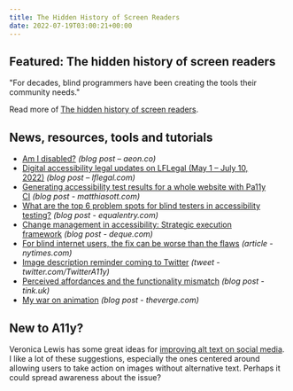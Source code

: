 ```yaml
---
title: The Hidden History of Screen Readers
date: 2022-07-19T03:00:21+00:00
---
```


## Featured: The hidden history of screen readers

"For decades, blind programmers have been creating the tools their community needs."

Read more of [The hidden history of screen readers](https://www.theverge.com/23203911/screen-readers-history-blind-henter-curran-teh-nvda).

## News, resources, tools and tutorials

- [Am I disabled?](https://aeon.co/essays/what-does-it-mean-to-consider-yourself-a-disabled-person) *(blog post – aeon.co)*
- [Digital accessibility legal updates on LFLegal (May 1 – July 10, 2022)](https://www.lflegal.com/2022/07/july-legal-updates/) *(blog post – lflegal.com)*
- [Generating accessibility test results for a whole website with Pa11y CI](https://matthiasott.com/notes/generating-accessibility-test-results-with-pa11y-ci) *(blog post - matthiasott.com)*
- [What are the top 6 problem spots for blind testers in accessibility testing?](https://equalentry.com/accessibility-problems-blind-testers/) *(blog post - equalentry.com)*
- [Change management in accessibility: Strategic execution framework](https://www.deque.com/blog/change-management-in-accessibility-strategic-execution-framework/) *(blog post - deque.com)*
- [For blind internet users, the fix can be worse than the flaws](https://www.nytimes.com/2022/07/13/technology/ai-web-accessibility.html) *(article - nytimes.com)*
- [Image description reminder coming to Twitter](https://twitter.com/TwitterA11y/status/1547264351236669442) *(tweet - twitter.com/TwitterA11y)*
- [Perceived affordances and the functionality mismatch](https://tink.uk/perceived-affordances-and-the-functionality-mismatch/) *(blog post - tink.uk)*
- [My war on animation](https://www.theverge.com/23191768/animation-accessibility-neurodivergence) *(blog post - theverge.com)*

## New to A11y?

Veronica Lewis has some great ideas for [improving alt text on social media](https://veroniiiica.com/2022/07/15/improving-alt-text-features-on-social-media/). I like a lot of these suggestions, especially the ones centered around allowing users to take action on images without alternative text. Perhaps it could spread awareness about the issue?
